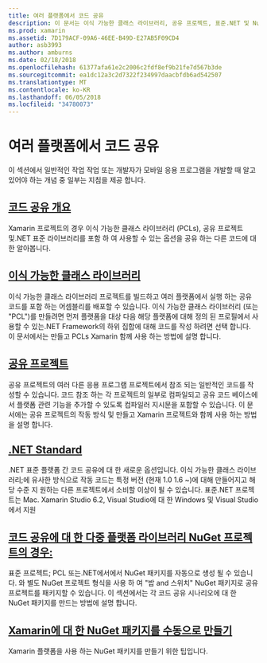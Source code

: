 ```yaml
---
title: 여러 플랫폼에서 코드 공유
description: 이 문서는 이식 가능한 클래스 라이브러리, 공유 프로젝트, 표준.NET 및 NuGet을 포함 하 여 코드를 공유 하는 기술을 설명 하는 다양 한 설명서를 링크 합니다.
ms.prod: xamarin
ms.assetid: 7D179ACF-09A6-46EE-B49D-E27AB5F09CD4
author: asb3993
ms.author: amburns
ms.date: 02/18/2018
ms.openlocfilehash: 61377afa61e2c2006c2fdf8ef9b21fe7d567b3de
ms.sourcegitcommit: ea1dc12a3c2d7322f234997daacbfdb6ad542507
ms.translationtype: MT
ms.contentlocale: ko-KR
ms.lasthandoff: 06/05/2018
ms.locfileid: "34780073"
---
```

# <a name="sharing-code-on-multiple-platforms"></a>여러 플랫폼에서 코드 공유

이 섹션에서 일반적인 작업 작업 또는 개발자가 모바일 응용 프로그램을 개발할 때 알고 있어야 하는 개념 중 일부는 지침을 제공 합니다.

## <a name="code-sharing-overviewcode-sharingmd"></a>[코드 공유 개요](code-sharing.md)

Xamarin 프로젝트의 경우 이식 가능한 클래스 라이브러리 (PCLs), 공유 프로젝트 및.NET 표준 라이브러리를 포함 하 여 사용할 수 있는 옵션을 공유 하는 다른 코드에 대 한 알아봅니다.


##  <a name="portable-class-librariescross-platformapp-fundamentalspclmd"></a>[이식 가능한 클래스 라이브러리](~/cross-platform/app-fundamentals/pcl.md)

이식 가능한 클래스 라이브러리 프로젝트를 빌드하고 여러 플랫폼에서 실행 하는 공유 코드를 포함 하는 어셈블리를 배포할 수 있습니다. 이식 가능한 클래스 라이브러리 (또는 "PCL")를 만들려면 먼저 플랫폼을 대상 다음 해당 플랫폼에 대해 정의 된 프로필에서 사용할 수 있는.NET Framework의 하위 집합에 대해 코드를 작성 하려면 선택 합니다. 이 문서에서는 만들고 PCLs Xamarin 함께 사용 하는 방법에 설명 합니다.

##  <a name="shared-projectscross-platformapp-fundamentalsshared-projectsmd"></a>[공유 프로젝트](~/cross-platform/app-fundamentals/shared-projects.md)

공유 프로젝트의 여러 다른 응용 프로그램 프로젝트에서 참조 되는 일반적인 코드를 작성할 수 있습니다. 코드 참조 하는 각 프로젝트의 일부로 컴파일되고 공유 코드 베이스에서 플랫폼 관련 기능을 추가할 수 있도록 컴파일러 지시문을 포함할 수 있습니다. 이 문서에는 공유 프로젝트의 작동 방식 및 만들고 Xamarin 프로젝트와 함께 사용 하는 방법을 설명 합니다.

##  <a name="net-standardcross-platformapp-fundamentalsnet-standardmd"></a>[.NET Standard](~/cross-platform/app-fundamentals/net-standard.md)

.NET 표준 플랫폼 간 코드 공유에 대 한 새로운 옵션입니다. 이식 가능한 클래스 라이브러리;에 유사한 방식으로 작동 코드는 특정 버전 (현재 1.0 1.6 ~)에 대해 만들어지고 해당 수준 지 원하는 다른 프로젝트에서 소비할 이상이 될 수 있습니다. 표준.NET 프로젝트는 Mac. Xamarin Studio 6.2, Visual Studio에 대 한 Windows 및 Visual Studio에서 지원

##  <a name="nuget-projects-multiplatform-libraries-for-code-sharingcross-platformapp-fundamentalsnuget-multiplatform-librariesindexmd"></a>[코드 공유에 대 한 다중 플랫폼 라이브러리 NuGet 프로젝트의 경우:](~/cross-platform/app-fundamentals/nuget-multiplatform-libraries/index.md)

표준 프로젝트; PCL 또는.NET에서에서 NuGet 패키지를 자동으로 생성 될 수 있습니다. 와 별도 NuGet 프로젝트 형식을 사용 하 여 "밥 and 스위치" NuGet 패키지로 공유 프로젝트를 패키지할 수 있습니다. 이 섹션에서는 각 코드 공유 시나리오에 대 한 NuGet 패키지를 만드는 방법에 설명 합니다.

##  <a name="manually-creating-nuget-packages-for-xamarincross-platformapp-fundamentalsnuget-manualmd"></a>[Xamarin에 대 한 NuGet 패키지를 수동으로 만들기](~/cross-platform/app-fundamentals/nuget-manual.md)

Xamarin 플랫폼을 사용 하는 NuGet 패키지를 만들기 위한 팁입니다.
